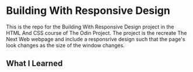 # Building With Responsive Design

This is the repo for the Building With Responsive Design project in the HTML And CSS course of The Odin Project.  The project is the recreate The Next Web webpage and include a responsrive design such that the page's look changes as the size of the window changes.

## What I Learned

